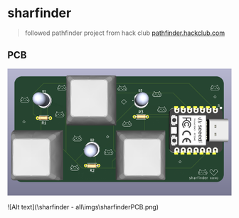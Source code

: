 # sharfinder

 > followed pathfinder project from hack club [pathfinder.hackclub.com](https://pathfinder.hackclub.com/)

## PCB
<img src="\sharfinder - all\imgs\sharfinderPCB.png" alt="sharfinder PCB CAD rendering"/>

![Alt text](\sharfinder - all\imgs\sharfinderPCB.png)